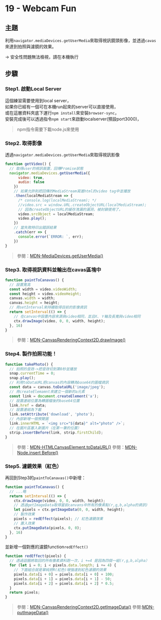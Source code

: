 # 19 - Webcam Fun

## **主題**
利用`navigator.mediaDevices.getUserMedia`來取得視訊鏡頭影像，並透過`cavas`來達到拍照與濾鏡的效果。

-> 安全性問題無法檢視，請在本機執行  

## **步驟**
### Step1. 啟動Local Server
這個練習需要使用到local server，  
如果你已經有一個可在本機run起來的server可以直接使用，  
或在這層資料夾底下運行`npm install`來安裝`browser-sync`，  
安裝完成後可以透過指令`npm start`來啟動localserver(預設port3000)，  
>npm指令需要下載node.js來使用

### Step2. 取得影像
透過`navigator.mediaDevices.getUserMedia`來取得視訊影像
```javascript
function getVideo() {
  // 取得user的視訊裝置，回傳Promise狀態
  navigator.mediaDevices.getUserMedia({
      video: true,
      audio: false
    })
    // 如果允許則把回傳的MediaStream寫進html的video tag中並播放
    .then(localMediaStream => {
      /* console.log(localMediaStream); */
      //video.src = window.URL.createObjectURL(localMediaStream);
      // 因為createObjectURL的緩存洩漏的漏洞，被封鎖使用了。
      video.srcObject = localMediaStream;
      video.play();
    })
    // 當失敗時印出錯誤結果
    .catch(err => {
      console.error(`ERROR: `, err);
    })
}
```
>參閱：[MDN-MediaDevices.getUserMedia()](https://developer.mozilla.org/en-US/docs/Web/API/MediaDevices/getUserMedia)

### Step3. 取得視訊資料並輸出在cavas區塊中
```javascript
function paintToCanavas() {
  // 設置寬高
  const width = video.videoWidth;
  const height = video.videoHeight;
  canvas.width = width;
  canvas.height = height;
  // 用setInterval來持續取得目前的影像資訊
  return setInterval(() => {
    // 在canvas中設置內容來源與video相同，並且X、Ｙ軸及長寬與video相同
    ctx.drawImage(video, 0, 0, width, height);
  }, 16)
}
```
>參閱：[MDN-CanvasRenderingContext2D.drawImage()](https://developer.mozilla.org/en-US/docs/Web/API/CanvasRenderingContext2D/drawImage)

### Step4. 製作拍照功能！
```javascript
function takePhoto() {
  // 拍照的音效->把音效切到第0秒並播放
  snap.currentTime = 0;
  snap.play();
  // 利用toDataURL把canvas的內容轉為base64的圖檔資訊
  const data = canvas.toDataURL('image/jpeg');
  // 用createElemamnt來建立一個新的a元素
  const link = document.createElement('a');
  // 設置連結位置為轉圖檔後的base64位置
  link.href = data;
  // 設置連結為下載
  link.setAttribute('download', 'photo');
  // 內部新增一個預覽圖
  link.innerHTML = `<img src="${data}" alt="photo" />`;
  // 在圖片區塞入新圖片（在第一筆的位置）
  strip.insertBefore(link, strip.firstChild);
}
```
>參閱：[MDN-HTMLCanvasElement.toDataURL()](https://developer.mozilla.org/en-US/docs/Web/API/HTMLCanvasElement/toDataURL)
>參閱：[MDN-Node.insert Before()](https://developer.mozilla.org/en-US/docs/Web/API/Node/insertBefore)

### Step5. 濾鏡效果（紅色）
再回到Step3的`paintToCanavas()`中新增：
```javascript
function paintToCanavas() {
  // ...略
  return setInterval(() => {
    ctx.drawImage(video, 0, 0, width, height);
    // 透過getImageData取得當前canvans中所有的像素點(r,g,b,alpha的資訊)
    let pixels = ctx.getImageData(0, 0, width, height);
    // 製作效果
    pixels = redEffect(pixels); // 紅色濾鏡效果
    // 置入效果
    ctx.putImageData(pixels, 0, 0);
  }, 16)
}
```
並新增一個對應的濾鏡function`redEffect()`
```javascript
function redEffect(pixels) {
  // 透過迴圈將取回的所有像素資料跑一次，i +=4 是因為四個一組(r,g,b,alpha）
  for (let i = 0; i < pixels.data.length; i += 4) {
    // 下面組合就是單純把R(紅色)增強達到紅色濾鏡的效果
    pixels.data[i + 0] = pixels.data[i + 0] + 100;
    pixels.data[i + 1] = pixels.data[i + 1] - 50;
    pixels.data[i + 2] = pixels.data[i + 2] * 0.5;
  }
  return pixels;
}
```
>參閱：[MDN-CanvasRenderingContext2D.getImageData()](https://developer.mozilla.org/en-US/docs/Web/API/CanvasRenderingContext2D/getImageData)
>參閱:[MDN-putImageData()](https://developer.mozilla.org/en-US/docs/Web/API/CanvasRenderingContext2D/putImageData)
